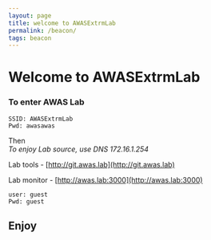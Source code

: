 ```yaml
---
layout: page
title: welcome to AWASExtrmLab
permalink: /beacon/
tags: beacon
---
```

# Welcome to AWASExtrmLab

### To enter AWAS Lab
```
SSID: AWASExtrmLab
Pwd: awasawas
```

Then<br>
*To enjoy Lab source, use DNS 172.16.1.254*<br>

Lab tools - [http://git.awas.lab](http://git.awas.lab)<br>

Lab monitor - [http://awas.lab:3000](http://awas.lab:3000)<br>

```
user: guest
Pwd: guest
```



## Enjoy
